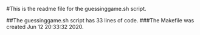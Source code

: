 #This is the readme file for the guessinggame.sh script.

##The guessinggame.sh script has 33 lines of code.
###The Makefile was created Jun 12 20:33:32 2020.
